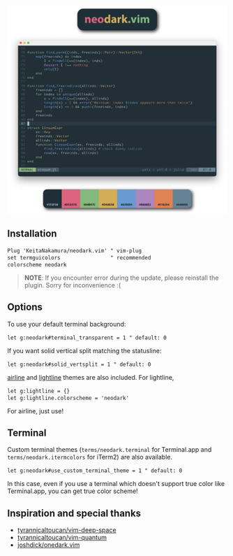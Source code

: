 ![header](https://github.com/KeitaNakamura/neodark.vim/blob/master/img/header.png)

## Installation

```vim
Plug 'KeitaNakamura/neodark.vim' " vim-plug
set termguicolors                " recommended
colorscheme neodark
```

> **NOTE**: If you encounter error during the update, please reinstall the plugin. Sorry for inconvenience :(

## Options

To use your default terminal background:
```vim
let g:neodark#terminal_transparent = 1 " default: 0
```

If you want solid vertical split matching the statusline:
```vim
let g:neodark#solid_vertsplit = 1 " default: 0
```

[airline](https://github.com/vim-airline/vim-airline) and [lightline](https://github.com/itchyny/lightline.vim) themes are also included. For lightline,

```vim
let g:lightline = {}
let g:lightline.colorscheme = 'neodark'
```

For airline, just use!

## Terminal
Custom terminal themes (`terms/neodark.terminal` for Terminal.app and `terms/neodark.itermcolors` for iTerm2) are also available.

```vim
let g:neodark#use_custom_terminal_theme = 1 " default: 0
```

In this case, even if you use a terminal which doesn't support true color like Terminal.app, you can get true color scheme!

## Inspiration and special thanks
* [tyrannicaltoucan/vim-deep-space](https://github.com/tyrannicaltoucan/vim-deep-space)
* [tyrannicaltoucan/vim-quantum](https://github.com/tyrannicaltoucan/vim-quantum)
* [joshdick/onedark.vim](https://github.com/joshdick/onedark.vim)
